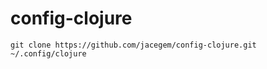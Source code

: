 # config-clojure


```
git clone https://github.com/jacegem/config-clojure.git ~/.config/clojure
```

